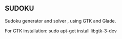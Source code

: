 SUDOKU
-------------------------------------------------------------------------------------------------------------------------------------------------------------------------------------------------------
Sudoku generator and solver , using GTK and Glade.

For GTK installation:
sudo apt-get install libgtk-3-dev
